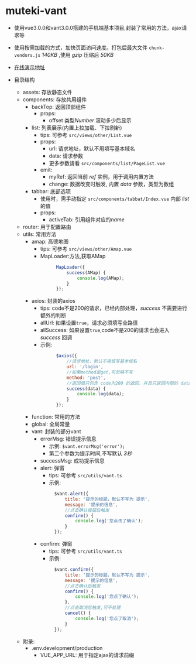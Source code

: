 # muteki-vant
* 使用vue3.0.0和vant3.0.0搭建的手机端基本项目,封装了常用的方法，ajax请求等
* 使用按需加载的方式，加快页面访问速度。打包后最大文件 `chunk-vendors.js` *140KB* ,使用 *gzip* 压缩后 *50KB*

* [在线演示地址](http://39.96.52.201/muteki-vant)  

* 目录结构
    * assets: 存放静态文件
    * components: 存放共用组件
        * backTop: 返回顶部组件
            * props: 
                * offset 类型*Number* 滚动多少后显示
        * list: 列表展示(内置上拉加载、下拉刷新)
            * tips: 可参考 `src/views/other/List.vue`
            * props:
                * url: 请求地址，默认不用填写基本域名
                * data: 请求参数
                * 更多参数请看 `src/components/list/PageList.vue`
            * emit:
                * myRef: 返回当前 *ref* 实例，用于调用内置方法
                * change: 数据改变时触发, 内置 *data* 参数，类型为数组
        * tabbar: 底部选项
            * 使用时，需手动指定 `src/components/tabbat/Index.vue` 内部 *list* 的值
            * props:
                * activeTab: 引用组件对应的*name*
    * router: 用于配置路由
    * utils: 常用方法
        * amap: 高德地图 
            * tips: 可参考 `src/views/other/Amap.vue`
            * MapLoader:方法,获取AMap
                ```javascript
                      MapLoader({
                          success(AMap) {
                              console.log(AMap);
                          }
                      });
                ``` 
        * axios: 封装的axios
            * tips: code不是200的请求，已经内部处理，*success* 不需要进行额外的判断
            * allUrl: 如果设置`true`，请求必须填写全路径
            * allSuccess: 如果设置`true`,code不是200的请求也会进入 *success* 回调
            * 示例:
                ```javascript
                      $axios({
                          //请求地址，默认不用填写基本域名
                          url: '/login',
                          //如果method是get,可忽略不写
                          method: 'post',
                          //返回值只包含 code为200 的返回，并且只返回内部的 data
                          success(data) {
                              console.log(data);
                          }
                      });
                ```
        * function: 常用的方法
        * global: 全局常量
        * vant: 封装的部分vant
            * errorMsg: 错误提示信息
                * 示例: `$vant.errorMsg('error');`
                * 第二个参数为提示时间,不写默认 *3秒*
            * successMsg: 成功提示信息
            * alert: 弹窗
                * tips: 可参考 `src/utils/vant.ts`
                * 示例:
                    ```javascript
                      $vant.alert({
                          title: '提示的标题，默认不写为 提示',
                          message: '提示的信息',
                          //点击确认按钮后触发
                          confirm() {
                              console.log('您点击了确认');
                          }
                      });
                    ```
            * confirm: 弹窗
                * tips: 可参考 `src/utils/vant.ts`
                * 示例:
                    ```javascript
                      $vant.confirm({
                          title: '提示的标题，默认不写为 提示',
                          message: '提示的信息',
                          //点击确认后触发
                          confirm() {
                              console.log('您点了确认');
                          },
                          //点击取消后触发,可不处理
                          cancel() {
                              console.log('您点了取消');
                          }
                      });
                    ```
    * 附录:
        * .env.development/production
            * VUE_APP_URL: 用于指定ajax的请求前缀